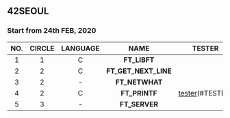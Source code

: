 ## 42SEOUL
### Start from 24th FEB, 2020

|NO.|CIRCLE|LANGUAGE|NAME|TESTER|
|:--:|:--:|:---:|:---:|:---:|
|1|1|C|**FT_LIBFT**||
|2|2|C|**FT_GET_NEXT_LINE**||
|3|2| - |**FT_NETWHAT**||
|4|2|C|**FT_PRINTF**|[tester](./FT_PRINTF/README.md)(#TESTER)|
|5|3| - |**FT_SERVER**||
